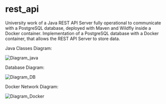 # rest_api

University work of a Java REST API Server fully operational to communicate with a PostgreSQL database, deployed with Maven and Wildfly inside a Docker container. Implementation of a PostgreSQL database with a Docker container, that allows the REST API Server to store data.



Java Classes Diagram:

![Diagram_java](https://user-images.githubusercontent.com/46601373/125213894-41230b00-e2ac-11eb-888a-d708b0e387f9.png)


Database Diagram:

![Diagram_DB](https://user-images.githubusercontent.com/46601373/125213875-20f34c00-e2ac-11eb-8e0a-e24cab68db92.png)


Docker Network Diagram:

![Diagram_Docker](https://user-images.githubusercontent.com/46601373/125213904-50a25400-e2ac-11eb-9cbe-ba333b13ff77.png)

